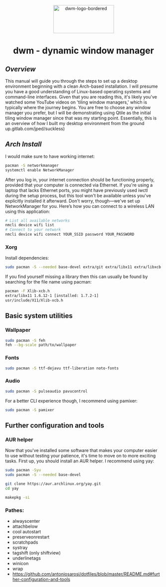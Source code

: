 <div align="center">
  <img src="https://seeklogo.com/images/D/dwm-logo-A5BEFB530B-seeklogo.com.png" alt="dwm-logo-bordered" width="195" height="90"/>
  
  # dwm - dynamic window manager
</div>

## _Overview_
This manual will guide you through the steps to set up a desktop environment beginning with a clean Arch-based installation. I will presume you have a good understanding of Linux-based operating systems and command-line interfaces. Given that you are reading this, it's likely you've watched some YouTube videos on 'tiling window managers,' which is typically where the journey begins. You are free to choose any window manager you prefer, but I will be demonstrating using Qtile as the initial tiling window manager since that was my starting point. Essentially, this is an overview of how I built my desktop environment from the ground up.gitlab.com/jped/suckless)

## _Arch Install_
I would make sure to have working internet:
```sh
pacman -S networkmanager
systemctl enable NetworkManager
```
After you log in, your internet connection should be functioning properly, provided that your computer is connected via Ethernet. If you're using a laptop that lacks Ethernet ports, you might have previously used iwctl during the setup process, but this tool won't be available unless you've explicitly installed it afterward. Don't worry, though—we've set up NetworkManager for you. Here’s how you can connect to a wireless LAN using this application:
```sh
# List all available networks
nmcli device wifi list
# Connect to your network
nmcli device wifi connect YOUR_SSID password YOUR_PASSWORD
```

### Xorg
Install dependencies:
```sh
sudo pacman -S --needed base-devel extra/git extra/libx11 extra/libxcb extra/libxinerama extra/libxft extra/imlib2
```
If you find yourself missing a library then this can usually be found by searching for the file name using pacman:
```sh
pacman -F Xlib-xcb.h
extra/libx11 1.6.12-1 [installed: 1.7.2-1]
usr/include/X11/Xlib-xcb.h
```
## Basic system utilities

### Wallpaper
```sh
sudo pacman -S feh
feh --bg-scale path/to/wallpaper
```

### Fonts
```sh
sudo pacman -S ttf-dejavu ttf-liberation noto-fonts
```

### Audio
```sh
sudo pacman -S pulseaudio pavucontrol
```

For a better CLI experience though, I recommend using pamixer:
```sh
sudo pacman -S pamixer
```

## Further configuration and tools
### AUR helper
Now that you've installed some software that makes your computer easier to use without testing your patience, it's time to move on to more exciting tasks. First up, you should install an AUR helper. I recommend using yay:
```sh
sudo pacman -Syu
sudo pacman -S --needed base-devel

git clone https://aur.archlinux.org/yay.git
cd yay

makepkg -si
```

### Pathes:
- alwayscenter
- attachbelow
- cool autostart
- preserveonrestart
- scratchpads
- systray
- tagshift (only shiftview)
- underlinetags
- winicon
- wrap
- https://github.com/antoniosarosi/dotfiles/blob/master/README.md#further-configuration-and-tools
